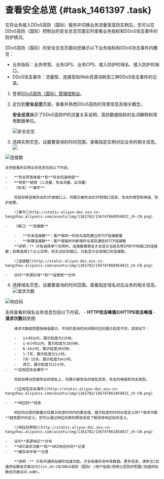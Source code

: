 # 查看安全总览 {#task_1461397 .task}

在将业务接入DDoS高防（国际）服务并切换业务流量至高防实例后，您可以在DDoS高防（国际）控制台的安全总览页面实时查看业务指标和DDoS攻击事件的防护情况。

DDoS高防（国际）的安全总览页面向您展示以下业务指标和DDoS攻击事件的概览：

-   业务指标：业务带宽、业务QPS、业务CPS、接入防护的域名、接入防护的端口。
-   DDoS攻击事件：流量型、连接型和Web资源消耗型三种DDoS攻击事件的记录。

1.  登录[DDoS高防（国际）管理控制台](https://yundun.console.aliyun.com/?p=ddosdip)。
2.  定位到**安全总览**页面，查看并熟悉DDoS高防的背景信息及相关概念。 

    **安全总览**展示了DDoS高防IP的流量关系说明、高防数据指标的名词解释和常用数据单位。

    ![安全总览](http://static-aliyun-doc.oss-cn-hangzhou.aliyuncs.com/assets/img/1161782/156747660954011_zh-CN.png)

3.  选择实例页签，设置要查询的时间范围，查看指定实例对应业务的相关信息。![](http://static-aliyun-doc.oss-cn-hangzhou.aliyuncs.com/assets/img/1592069/156747660958763_zh-CN.png)

![连接数](http://static-aliyun-doc.oss-cn-hangzhou.aliyuncs.com/assets/img/1161782/156747660954021_zh-CN.png)

 

    支持查看的实例业务信息包括以下内容。

    -   **攻击带宽峰值**和**攻击包速峰值**
    -   **带宽**趋势（入流量、攻击流量、出流量）
    -   （攻击）**事件** 

        将鼠标移至被攻击的IP或端口上，将展示被攻击的IP和端口信息、攻击的类型和峰值、防护结果。

        ![事件](http://static-aliyun-doc.oss-cn-hangzhou.aliyuncs.com/assets/img/1161782/156747660954022_zh-CN.png)

    -   （端口）**连接数** 

        -   **并发连接数**：客户端同一时间与高防建立的TCP连接数量
        -   **新建连接数**：客户端每秒内新增的与高防通信的TCP连接数
        **说明：** 只有选择单个实例时，连接数报表处才会显示当前实例IP的不同端口的连接数；如果选择1个以上实例，则无法区别端口，只能显示全部端口的连接数。

        ![连接数](http://static-aliyun-doc.oss-cn-hangzhou.aliyuncs.com/assets/img/1161782/156747660954023_zh-CN.png)

    -   访问**来源区域**和**运营商**分布
4.  选择域名页签，设置要查询的时间范围，查看指定域名对应业务的相关信息。![请求次数](http://static-aliyun-doc.oss-cn-hangzhou.aliyuncs.com/assets/img/1161782/156747660954012_zh-CN.png)

![响应码](http://static-aliyun-doc.oss-cn-hangzhou.aliyuncs.com/assets/img/1161782/156747661054018_zh-CN.png)

 支持查看的域名业务信息包括以下内容。
    -   **HTTP攻击峰值**和**HTTPS攻击峰值**
    -   **请求次数**趋势图

        请求次数趋势图按峰值展示，不同的查询时间间隔对应的展示粒度不同，具体如下：

        -   1小时以内，展示粒度为1分钟。
        -   1-6小时以内，展示粒度为10分钟。
        -   6-24小时，展示粒度30分钟。
        -   1-7天，展示粒度为1小时。
        -   7天-15天，展示粒度为4小时。
        -   其它，展示粒度为12小时。
    -   **应用层攻击事件** 

        将鼠标移动至被攻击的域名上，将展示被攻击的域名信息、攻击的峰值和攻击类型。

        ![应用层攻击事件](http://static-aliyun-doc.oss-cn-hangzhou.aliyuncs.com/assets/img/1161782/156747661054015_zh-CN.png)

    -   **响应码**信息

        响应码记录的数量对应展示粒度时间内的累加值，展示粒度的时间长度定义同**请求次数**趋势图中的定义。您可以通过响应码旁的帮助信息了解具体响应码的含义。

        ![响应码帮助](http://static-aliyun-doc.oss-cn-hangzhou.aliyuncs.com/assets/img/1161782/156747661054017_zh-CN.png)

    -   访问**来源地区**分布
    -   **URI请求次数**和**URI响应时间**记录
    -   **缓存命中率**记录

        **说明：** 只有开通网站缓存加速功能，才会有缓存命中率数据。更多信息，请参见[加速网站静态页面访问](cn.zh-CN/DDoS高防（国际）/用户指南/网络七层防护配置/加速网站静态页面访问.md#)。



